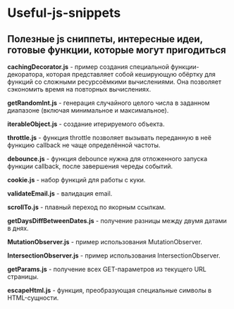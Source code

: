# Useful-js-snippets
Полезные js сниппеты, интересные идеи, готовые функции, которые могут пригодиться
---
**cachingDecorator.js** - пример создания специальной функции-декоратора, которая представляет собой кеширующую обёртку для функций со сложными ресурсоёмкими вычислениями. Она позволяет сэкономить время на повторных вычислениях.

**getRandomInt.js** - генерация случайного целого числа в заданном диапазоне (включая минимальное и максимальное).

**iterableObject.js** - создание итерируемого объекта.

**throttle.js** - функция throttle позволяет вызывать переданную в неё функцию callback не чаще определённой частоты.

**debounce.js** - функция debounce нужна для отложенного запуска функции callback, после завершения череды событий.

**cookie.js** - набор функций для работы с куки.

**validateEmail.js** - валидация email.

**scrollTo.js** - плавный переход по якорным ссылкам.

**getDaysDiffBetweenDates.js** - получение разницы между двумя датами в днях.

**MutationObserver.js** - пример использования MutationObserver.

**IntersectionObserver.js** - пример использования IntersectionObserver.

**getParams.js** - получение всех GET-параметров из текущего URL страницы.

**escapeHtml.js** - функция, преобразующая специальные символы в HTML-сущности.
